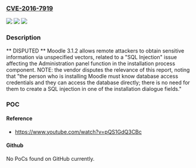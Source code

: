 ### [CVE-2016-7919](https://cve.mitre.org/cgi-bin/cvename.cgi?name=CVE-2016-7919)
![](https://img.shields.io/static/v1?label=Product&message=n%2Fa&color=blue)
![](https://img.shields.io/static/v1?label=Version&message=n%2Fa&color=blue)
![](https://img.shields.io/static/v1?label=Vulnerability&message=n%2Fa&color=brighgreen)

### Description

** DISPUTED ** Moodle 3.1.2 allows remote attackers to obtain sensitive information via unspecified vectors, related to a "SQL Injection" issue affecting the Administration panel function in the installation process component.  NOTE: the vendor disputes the relevance of this report, noting that "the person who is installing Moodle must know database access credentials and they can access the database directly; there is no need for them to create a SQL injection in one of the installation dialogue fields."

### POC

#### Reference
- https://www.youtube.com/watch?v=pQS1GdQ3CBc

#### Github
No PoCs found on GitHub currently.

